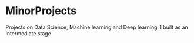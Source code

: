 # MinorProjects
Projects on Data Science, Machine learning and Deep learning. I built as an Intermediate stage
